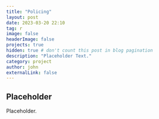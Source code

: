 ```yaml
---
title: "Policing"
layout: post
date: 2023-03-20 22:10
tag: r
image: false
headerImage: false
projects: true
hidden: true # don't count this post in blog pagination
description: "Placeholder Text."
category: project
author: john
externalLink: false
---
```


## Placeholder

Placeholder.

